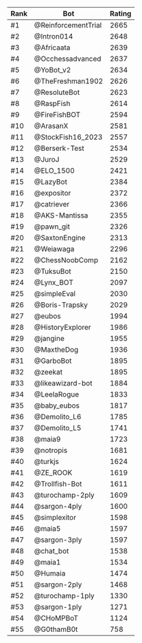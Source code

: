 Rank|Bot|Rating
---|---|---
#1|@ReinforcementTrial|2665
#2|@Intron014|2648
#3|@Africaata|2639
#4|@Occhessadvanced|2637
#5|@YoBot_v2|2634
#6|@TheFreshman1902|2626
#7|@ResoluteBot|2623
#8|@RaspFish|2614
#9|@FireFishBOT|2594
#10|@ArasanX|2581
#11|@StockFish16_2023|2557
#12|@Berserk-Test|2534
#13|@JuroJ|2529
#14|@ELO_1500|2421
#15|@LazyBot|2384
#16|@expositor|2372
#17|@catriever|2366
#18|@AKS-Mantissa|2355
#19|@pawn_git|2326
#20|@SaxtonEngine|2313
#21|@Weiawaga|2296
#22|@ChessNoobComp|2162
#23|@TuksuBot|2150
#24|@Lynx_BOT|2097
#25|@simpleEval|2030
#26|@Boris-Trapsky|2029
#27|@eubos|1994
#28|@HistoryExplorer|1986
#29|@jangine|1955
#30|@MaxtheDog|1936
#31|@GarboBot|1895
#32|@zeekat|1895
#33|@likeawizard-bot|1884
#34|@LeelaRogue|1833
#35|@baby_eubos|1817
#36|@Demolito_L6|1785
#37|@Demolito_L5|1741
#38|@maia9|1723
#39|@notropis|1681
#40|@turkjs|1624
#41|@ZE_ROOK|1619
#42|@Trollfish-Bot|1611
#43|@turochamp-2ply|1609
#44|@sargon-4ply|1600
#45|@simplexitor|1598
#46|@maia5|1597
#47|@sargon-3ply|1597
#48|@chat_bot|1538
#49|@maia1|1534
#50|@Humaia|1474
#51|@sargon-2ply|1468
#52|@turochamp-1ply|1330
#53|@sargon-1ply|1271
#54|@CHoMPBoT|1124
#55|@G0thamB0t|758
